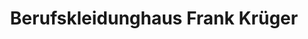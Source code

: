 ---
title: "Berufskleidunghaus Frank Krüger"
url: /lindhorst/berufskleidunghaus-frank-krueger/
shop: Kleidung
---